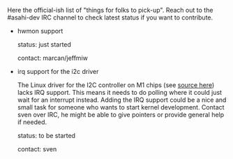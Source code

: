 Here the official-ish list of "things for folks to pick-up". Reach out to the #asahi-dev IRC channel to check latest status if you want to contribute.

* hwmon support

  status: just started

  contact: marcan/jeffmiw

* irq support for the i2c driver

  The Linux driver for the I2C controller on M1 chips (see [source here](https://github.com/AsahiLinux/linux/blob/asahi/drivers/i2c/busses/i2c-pasemi-core.c)) lacks IRQ support. This means it needs to do polling where it could just wait for an interrupt instead. Adding the IRQ support could be a nice and small task for someone who wants to start kernel development. Contact sven over IRC, he might be able to give pointers or provide general help if needed.

  status: to be started

  contact: sven
